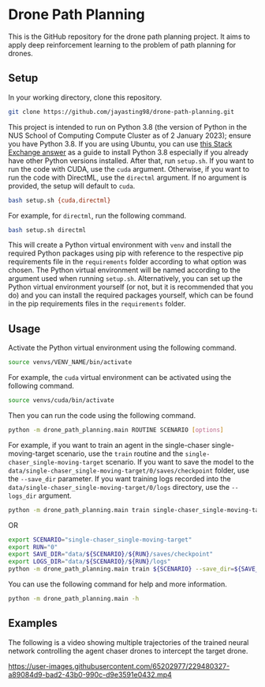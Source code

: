 # Drone Path Planning

This is the GitHub repository for the drone path planning project. It aims to apply deep reinforcement learning to the problem of path planning for drones.

## Setup

In your working directory, clone this repository.

```bash
git clone https://github.com/jayasting98/drone-path-planning.git
```

This project is intended to run on Python 3.8 (the version of Python in the NUS School of Computing Compute Cluster as of 2 January 2023); ensure you have Python 3.8. If you are using Ubuntu, you can use [this Stack Exchange answer](https://askubuntu.com/questions/682869/how-do-i-install-a-different-python-version-using-apt-get#answer-682875) as a guide to install Python 3.8 especially if you already have other Python versions installed. After that, run `setup.sh`. If you want to run the code with CUDA, use the `cuda` argument. Otherwise, if you want to run the code with DirectML, use the `directml` argument. If no argument is provided, the setup will default to `cuda`.

```bash
bash setup.sh {cuda,directml}
```

For example, for `directml`, run the following command.

```bash
bash setup.sh directml
```

This will create a Python virtual environment with `venv` and install the required Python packages using pip with reference to the respective pip requirements file in the `requirements` folder according to what option was chosen. The Python virtual environment will be named according to the argument used when running `setup.sh`. Alternatively, you can set up the Python virtual environment yourself (or not, but it is recommended that you do) and you can install the required packages yourself, which can be found in the pip requirements files in the `requirements` folder.

## Usage

Activate the Python virtual environment using the following command.

```bash
source venvs/VENV_NAME/bin/activate
```

For example, the `cuda` virtual environment can be activated using the following command.

```bash
source venvs/cuda/bin/activate
```

Then you can run the code using the following command.

```bash
python -m drone_path_planning.main ROUTINE SCENARIO [options]
```

For example, if you want to train an agent in the single-chaser single-moving-target scenario, use the `train` routine and the `single-chaser_single-moving-target` scenario. If you want to save the model to the `data/single-chaser_single-moving-target/0/saves/checkpoint` folder, use the `--save_dir` parameter. If you want training logs recorded into the `data/single-chaser_single-moving-target/0/logs` directory, use the `--logs_dir` argument.

```bash
python -m drone_path_planning.main train single-chaser_single-moving-target --save_dir=data/single-chaser_single-moving-target/0/saves/checkpoint --logs_dir=data/single-chaser_single-moving-target/0/logs
```

OR

```bash
export SCENARIO="single-chaser_single-moving-target"
export RUN="0"
export SAVE_DIR="data/${SCENARIO}/${RUN}/saves/checkpoint"
export LOGS_DIR="data/${SCENARIO}/${RUN}/logs"
python -m drone_path_planning.main train ${SCENARIO} --save_dir=${SAVE_DIR} --logs_dir=${LOGS_DIR}
```

You can use the following command for help and more information.

```bash
python -m drone_path_planning.main -h
```

## Examples

The following is a video showing multiple trajectories of the trained neural network controlling the agent chaser drones to intercept the target drone.

https://user-images.githubusercontent.com/65202977/229480327-a89084d9-bad2-43b0-990c-d9e3591e0432.mp4
